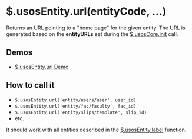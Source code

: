 $.usosEntity.url(entityCode, ...)
=========================================

Returns an URL pointing to a "home page" for the given entity. The URL is
generated based on the **entityURLs** set during the
[$.usosCore.init](core.init.md) call.

Demos
-----

  * [$.usosEntity.url Demo](http://jsfiddle.net/gh/get/jquery/1.9.1/dependencies/migrate,ui/MUCI/jquery-usos/tree/master/jsfiddle-demos/entity.url)

How to call it
--------------

  * `$.usosEntity.url('entity/users/user', user_id)`
  * `$.usosEntity.url('entity/fac/faculty', fac_id)`
  * `$.usosEntity.url('entity/slips/template', slip_id)`
  * etc.

It should work with all entities described in the
[$.usosEntity.label](entity.label.md) function.
